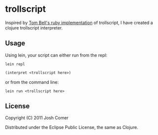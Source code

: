 # trollscript

Inspired by [Tom Bell's ruby implementation](https://github.com/tombell/trollscript) of trollscript, I have created a clojure trollscript interpreter.

## Usage

Using lein, your script can either run from the repl:

    lein repl

``` clojure
(interpret <trollscript here>)
```

or from the command line:

    lein run <trollscript here>

## License

Copyright (C) 2011 Josh Comer

Distributed under the Eclipse Public License, the same as Clojure.
